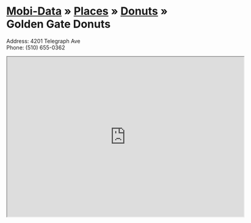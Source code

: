 [Mobi-Data]( ../../../index.html) &raquo; [Places]( ../../index.html )  &raquo; [Donuts]( ../index.html ) &raquo; Golden Gate Donuts
===

Address: 4201 Telegraph Ave  
Phone: (510) 655-0362  


<iframe height=420 width=620 src=https://render.github.com/view/geojson?url=https://raw.github.com/mobile-data/places-demo/gh-pages/donuts/golden-gate-donuts.geojson ></iframe>


